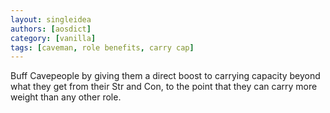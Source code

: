 ```yaml
---
layout: singleidea
authors: [aosdict]
category: [vanilla]
tags: [caveman, role benefits, carry cap]
---
```

Buff Cavepeople by giving them a direct boost to carrying capacity beyond what they get from their Str and Con, to the point that they can carry more weight than any other role.
